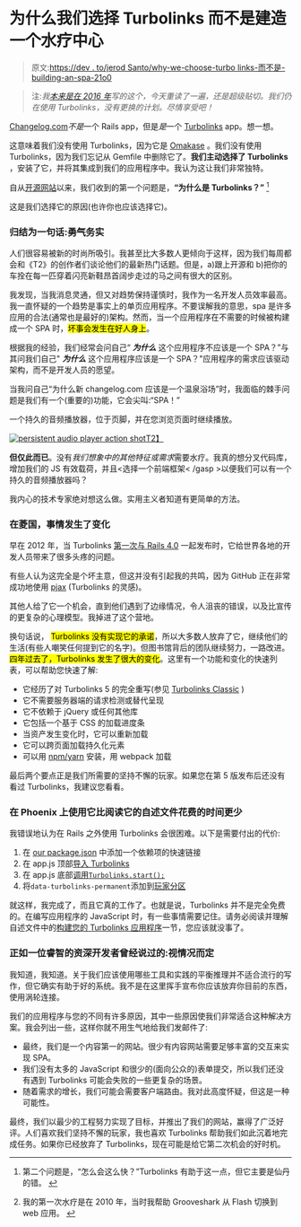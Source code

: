 # 为什么我们选择 Turbolinks 而不是建造一个水疗中心

> 原文:[https://dev . to/jerod Santo/why-we-choose-turbo links-而不是-building-an-spa-21o0](https://dev.to/jerodsanto/why-we-chose-turbolinks-instead-of-building-an-spa-21o0)

> 注:*我[本来是在 2016 年](https://changelog.com/posts/why-we-chose-turbolinks)写的这个，今天重读了一遍，还是超级贴切。我们仍在使用 Turbolinks，没有更换的计划。尽情享受吧！*

[Changelog.com](https://github.com/thechangelog/changelog.com)*不是*一个 Rails app，但是*是*一个 [Turbolinks](https://github.com/turbolinks/turbolinks) app。想一想。

这意味着我们没有使用 Turbolinks，因为它是 [Omakase](https://www.youtube.com/watch?v=E99FnoYqoII) 。我们没有使用 Turbolinks，因为我们忘记从 Gemfile 中删除它了。**我们主动选择了 Turbolinks** ，安装了它，并将其集成到我们的应用程序中。我认为这让我们非常独特。

自从[开源网站](https://changelog.com/posts/changelog-is-open-source)以来，我们收到的第一个问题是，**“为什么是 Turbolinks？”** [<sup id="fnref1">1</sup>](#fn1)

这是我们选择它的原因(也许你也应该选择它)。

### [](#it-comes-down-to-one-word-courage-pragmatism)归结为一句话:~~勇气~~务实

人们很容易被新的时尚所吸引。我甚至比大多数人更倾向于这样，因为我们每周都会和《T2》的创作者们谈论他们的最新热门话题。但是，a)跟上开源和 b)把你的车拴在每一匹穿着闪亮新鞋昂首阔步走过的马之间有很大的区别。

我发现，当我消息灵通，但又对趋势保持谨慎时，我作为一名开发人员效率最高。我一直怀疑的一个趋势是事实上的单页应用程序。不要误解我的意思，spa 是许多应用[](#fn2)的合法(通常也是最好的)架构。然而，当一个应用程序在不需要的时候被构建成一个 SPA 时，<mark>坏事会发生在好人身上</mark>。

根据我的经验，我们经常会问自己“ ***为什么*** 这个应用程序不应该是一个 SPA？”与其问我们自己" ***为什么*** 这个应用程序应该是一个 SPA？"应用程序的需求应该驱动架构，而不是开发人员的愿望。

当我问自己“为什么新 changelog.com 应该是一个温泉浴场”时，我面临的棘手问题是我们有一个(重要的)功能，它会尖叫:“SPA！”

一个持久的音频播放器，位于页脚，并在您浏览页面时继续播放。

[![persistent audio player action shot](../Images/45e951a70cb2621095c61806a6a23eb6.png)T2】](https://res.cloudinary.com/practicaldev/image/fetch/s--lc-njpNr--/c_limit%2Cf_auto%2Cfl_progressive%2Cq_auto%2Cw_880/https://changelog-assets.s3.amazonaws.com/changelog-player.png)

**但仅此而已**。没有*我们想象中的其他特征或需求*需要水疗。我真的想分叉代码库，增加我们的 JS 有效载荷，并且<选择一个前端框架< /gasp >以便我们可以有一个持久的音频播放器吗？

我内心的技术专家绝对想这么做。实用主义者知道有更简单的方法。

### [](#things-have-changed-in-turbolinks-land)在菱国，事情发生了变化

早在 2012 年，当 Turbolinks [第一次与 Rails 4.0](https://geekmonkey.org/2012/09/introducing-turbolinks-for-rails-4-0/) 一起发布时，它给世界各地的开发人员带来了很多头疼的问题。

有些人认为这完全是个坏主意，但这并没有引起我的共鸣，因为 GitHub 正在非常成功地使用 [pjax](https://geekmonkey.org/2012/09/introducing-turbolinks-for-rails-4-0/) (Turbolinks 的灵感)。

其他人给了它一个机会，直到他们遇到了边缘情况，令人沮丧的错误，以及比宣传的更复杂的心理模型。我掉进了这个营地。

换句话说， <mark>Turbolinks 没有实现它的承诺</mark>，所以大多数人放弃了它，继续他们的生活(有些人嘲笑任何提到它的名字)。但图书馆背后的团队继续努力，一路改进。<mark>四年过去了，Turbolinks 发生了很大的变化</mark>。这里有一个功能和变化的快速列表，可以帮助您快速了解:

*   它经历了对 Turbolinks 5 的完全重写(参见 [Turbolinks Classic](https://github.com/turbolinks/turbolinks-classic) )
*   它不需要服务器端的请求检测或替代呈现
*   它不依赖于 jQuery 或任何其他库
*   它包括一个基于 CSS 的加载进度条
*   当资产发生变化时，它可以重新加载
*   它可以跨页面加载持久化元素
*   可以用 [npm/yarn](https://www.npmjs.com/package/turbolinks) 安装，用 webpack 加载

最后两个要点正是我们所需要的坚持不懈的玩家。如果您在第 5 版发布后还没有看过 Turbolinks，我建议您看看。

### 在 Phoenix 上使用它比阅读它的自述文件花费的时间更少

我错误地认为在 Rails 之外使用 Turbolinks 会很困难。以下是需要付出的代价:

1.  在 [our package.json](https://github.com/thechangelog/changelog.com/blob/master/package.json#L11) 中添加一个依赖项的快速链接
2.  在 app.js 顶部[导入 Turbolinks](https://github.com/thechangelog/changelog.com/blob/master/web/static/app/app.js#L1)
3.  在 app.js 底部[调用`Turbolinks.start();`](https://github.com/thechangelog/changelog.com/blob/master/web/static/app/app.js#L101)
4.  将`data-turbolinks-permanent`添加到[玩家分区](https://github.com/thechangelog/changelog.com/blob/master/web/templates/layout/_player.html.eex#L1)

就这样，我完成了，而且它真的工作了。也就是说，Turbolinks 并不是完全免费的。在编写应用程序的 JavaScript 时，有一些事情需要记住。请务必阅读并理解自述文件中的[构建您的 Turbolinks 应用程序](https://github.com/turbolinks/turbolinks#building-your-turbolinks-application)一节，您应该就没事了。

### [](#as-a-wise-senior-developer-once-said-it-depends)正如一位睿智的资深开发者曾经说过的:视情况而定

我知道，我知道。关于我们应该使用哪些工具和实践的平衡推理并不适合流行的写作，但它确实有助于好的系统。我不是在这里挥手宣布你应该放弃你目前的东西，使用涡轮连接。

我们的应用程序与您的不同有许多原因，其中一些原因使我们非常适合这种解决方案。我会列出一些，这样你就不用生气地给我们发邮件了:

*   最终，我们是一个内容第一的网站。很少有内容网站需要足够丰富的交互来实现 SPA。
*   我们没有太多的 JavaScript 和很少的(面向公众的)表单提交，所以我们还没有遇到 Turbolinks 可能会失败的一些更复杂的场景。
*   随着需求的增长，我们可能会需要客户端路由。我对此高度怀疑，但这是一种可能性。

最终，我们以最少的工程努力实现了目标，并推出了我们的网站，赢得了广泛好评。人们喜欢我们坚持不懈的玩家，我也喜欢 Turbolinks 帮助我们如此沉着地完成任务。如果你已经放弃了 Turbolinks，现在可能是给它第二次机会的好时机。

* * *

1.  第二个问题是，“怎么会这么快？”Turbolinks 有助于这一点，但它主要是仙丹的错。 [↩](#fnref1)

2.  我的第一次水疗是在 2010 年，当时我帮助 Grooveshark 从 Flash 切换到 web 应用。 [↩](#fnref2)